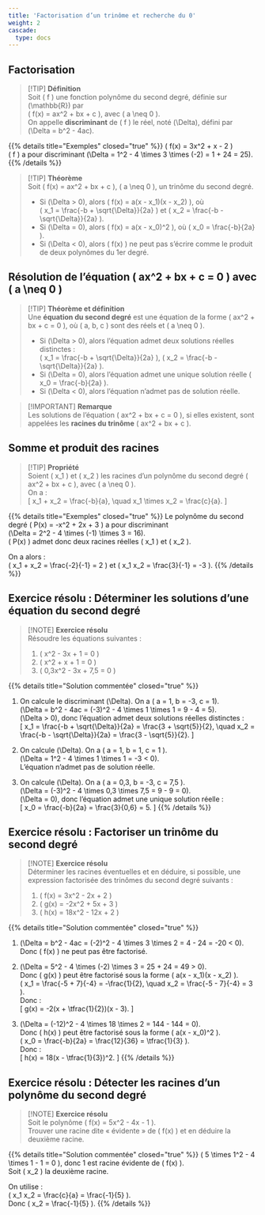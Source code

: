 ```yaml
---
title: 'Factorisation d’un trinôme et recherche du 0'
weight: 2
cascade:
  type: docs
---
```


## Factorisation

> [!TIP] **Définition**  
> Soit \( f \) une fonction polynôme du second degré, définie sur \(\mathbb{R}\) par  
> \( f(x) = ax^2 + bx + c \), avec \( a \neq 0 \).  
> On appelle **discriminant** de \( f \) le réel, noté \(\Delta\), défini par  
> \(\Delta = b^2 - 4ac\).

{{% details title="Exemples" closed="true" %}}
\( f(x) = 3x^2 + x - 2 \)  
\( f \) a pour discriminant \(\Delta = 1^2 - 4 \times 3 \times (-2) = 1 + 24 = 25\).
{{% /details %}}

> [!TIP] **Théorème**  
> Soit \( f(x) = ax^2 + bx + c \), \( a \neq 0 \), un trinôme du second degré.  
> - Si \(\Delta > 0\), alors \( f(x) = a(x - x_1)(x - x_2) \), où  
>   \( x_1 = \frac{-b + \sqrt{\Delta}}{2a} \) et \( x_2 = \frac{-b - \sqrt{\Delta}}{2a} \).  
> - Si \(\Delta = 0\), alors \( f(x) = a(x - x_0)^2 \), où \( x_0 = \frac{-b}{2a} \).  
> - Si \(\Delta < 0\), alors \( f(x) \) ne peut pas s’écrire comme le produit de deux polynômes du 1er degré.


## Résolution de l’équation \( ax^2 + bx + c = 0 \) avec \( a \neq 0 \)

> [!TIP] **Théorème et définition**  
> Une **équation du second degré** est une équation de la forme \( ax^2 + bx + c = 0 \), où \( a, b, c \) sont des réels et \( a \neq 0 \).  
> - Si \(\Delta > 0\), alors l’équation admet deux solutions réelles distinctes :  
>   \( x_1 = \frac{-b + \sqrt{\Delta}}{2a} \), \( x_2 = \frac{-b - \sqrt{\Delta}}{2a} \).  
> - Si \(\Delta = 0\), alors l’équation admet une unique solution réelle \( x_0 = \frac{-b}{2a} \).  
> - Si \(\Delta < 0\), alors l’équation n’admet pas de solution réelle.

> [!IMPORTANT] **Remarque**  
> Les solutions de l’équation \( ax^2 + bx + c = 0 \), si elles existent, sont appelées les **racines du trinôme** \( ax^2 + bx + c \).


## Somme et produit des racines

> [!TIP] **Propriété**  
> Soient \( x_1 \) et \( x_2 \) les racines d’un polynôme du second degré \( ax^2 + bx + c \), avec \( a \neq 0 \).  
> On a :  
> \[
x_1 + x_2 = \frac{-b}{a}, \quad x_1 \times x_2 = \frac{c}{a}.
\]

{{% details title="Exemples" closed="true" %}}
Le polynôme du second degré \( P(x) = -x^2 + 2x + 3 \) a pour discriminant  
\(\Delta = 2^2 - 4 \times (-1) \times 3 = 16\).  
\( P(x) \) admet donc deux racines réelles \( x_1 \) et \( x_2 \).  

On a alors :  
\( x_1 + x_2 = \frac{-2}{-1} = 2 \) et \( x_1 x_2 = \frac{3}{-1} = -3 \).
{{% /details %}}


## Exercice résolu : Déterminer les solutions d’une équation du second degré

> [!NOTE] **Exercice résolu**  
> Résoudre les équations suivantes :  
> 1. \( x^2 - 3x + 1 = 0 \)  
> 2. \( x^2 + x + 1 = 0 \)  
> 3. \( 0,3x^2 - 3x + 7,5 = 0 \)

{{% details title="Solution commentée" closed="true" %}}
1. On calcule le discriminant \(\Delta\). On a \( a = 1, b = -3, c = 1\).  
\(\Delta = b^2 - 4ac = (-3)^2 - 4 \times 1 \times 1 = 9 - 4 = 5\).  
\(\Delta > 0\), donc l’équation admet deux solutions réelles distinctes :  
\[
x_1 = \frac{-b + \sqrt{\Delta}}{2a} = \frac{3 + \sqrt{5}}{2}, \quad
x_2 = \frac{-b - \sqrt{\Delta}}{2a} = \frac{3 - \sqrt{5}}{2}.
\]

2. On calcule \(\Delta\). On a \( a = 1, b = 1, c = 1 \).  
\(\Delta = 1^2 - 4 \times 1 \times 1 = -3 < 0\).  
L’équation n’admet pas de solution réelle.

3. On calcule \(\Delta\). On a \( a = 0,3, b = -3, c = 7,5 \).  
\(\Delta = (-3)^2 - 4 \times 0,3 \times 7,5 = 9 - 9 = 0\).  
\(\Delta = 0\), donc l’équation admet une unique solution réelle :  
\[
x_0 = \frac{-b}{2a} = \frac{3}{0,6} = 5.
\]
{{% /details %}}


## Exercice résolu : Factoriser un trinôme du second degré

> [!NOTE] **Exercice résolu**  
> Déterminer les racines éventuelles et en déduire, si possible, une expression factorisée des trinômes du second degré suivants :  
> 1. \( f(x) = 3x^2 - 2x + 2 \)  
> 2. \( g(x) = -2x^2 + 5x + 3 \)  
> 3. \( h(x) = 18x^2 - 12x + 2 \)

{{% details title="Solution commentée" closed="true" %}}
1. \(\Delta = b^2 - 4ac = (-2)^2 - 4 \times 3 \times 2 = 4 - 24 = -20 < 0\).  
Donc \( f(x) \) ne peut pas être factorisé.

2. \(\Delta = 5^2 - 4 \times (-2) \times 3 = 25 + 24 = 49 > 0\).  
Donc \( g(x) \) peut être factorisé sous la forme \( a(x - x_1)(x - x_2) \).  
\( x_1 = \frac{-5 + 7}{-4} = -\frac{1}{2}, \quad x_2 = \frac{-5 - 7}{-4} = 3 \).  
Donc :  
\[
g(x) = -2(x + \tfrac{1}{2})(x - 3).
\]

3. \(\Delta = (-12)^2 - 4 \times 18 \times 2 = 144 - 144 = 0\).  
Donc \( h(x) \) peut être factorisé sous la forme \( a(x - x_0)^2 \).  
\( x_0 = \frac{-b}{2a} = \frac{12}{36} = \tfrac{1}{3} \).  
Donc :  
\[
h(x) = 18(x - \tfrac{1}{3})^2.
\]
{{% /details %}}


## Exercice résolu : Détecter les racines d’un polynôme du second degré

> [!NOTE] **Exercice résolu**  
> Soit le polynôme \( f(x) = 5x^2 - 4x - 1 \).  
> Trouver une racine dite « évidente » de \( f(x) \) et en déduire la deuxième racine.

{{% details title="Solution commentée" closed="true" %}}
\( 5 \times 1^2 - 4 \times 1 - 1 = 0 \), donc 1 est racine évidente de \( f(x) \).  
Soit \( x_2 \) la deuxième racine.  

On utilise :  
\( x_1 x_2 = \frac{c}{a} = \frac{-1}{5} \).  
Donc \( x_2 = \frac{-1}{5} \).
{{% /details %}}